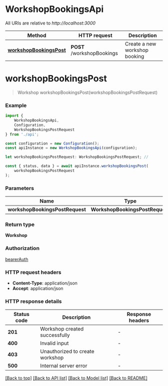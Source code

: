 # WorkshopBookingsApi

All URIs are relative to *http://localhost:3000*

|Method | HTTP request | Description|
|------------- | ------------- | -------------|
|[**workshopBookingsPost**](#workshopbookingspost) | **POST** /workshopBookings | Create a new workshop booking|

# **workshopBookingsPost**
> Workshop workshopBookingsPost(workshopBookingsPostRequest)


### Example

```typescript
import {
    WorkshopBookingsApi,
    Configuration,
    WorkshopBookingsPostRequest
} from './api';

const configuration = new Configuration();
const apiInstance = new WorkshopBookingsApi(configuration);

let workshopBookingsPostRequest: WorkshopBookingsPostRequest; //

const { status, data } = await apiInstance.workshopBookingsPost(
    workshopBookingsPostRequest
);
```

### Parameters

|Name | Type | Description  | Notes|
|------------- | ------------- | ------------- | -------------|
| **workshopBookingsPostRequest** | **WorkshopBookingsPostRequest**|  | |


### Return type

**Workshop**

### Authorization

[bearerAuth](../README.md#bearerAuth)

### HTTP request headers

 - **Content-Type**: application/json
 - **Accept**: application/json


### HTTP response details
| Status code | Description | Response headers |
|-------------|-------------|------------------|
|**201** | Workshop created successfully |  -  |
|**400** | Invalid input |  -  |
|**403** | Unauthorized to create workshop |  -  |
|**500** | Internal server error |  -  |

[[Back to top]](#) [[Back to API list]](../README.md#documentation-for-api-endpoints) [[Back to Model list]](../README.md#documentation-for-models) [[Back to README]](../README.md)

